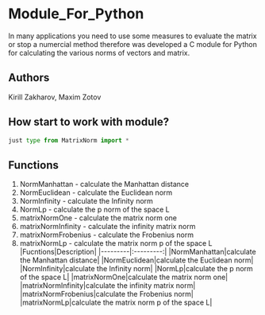 # Module_For_Python
In many applications you need to use some measures to evaluate the matrix or stop a numercial method therefore was developed a C module for Python for calculating the various norms of vectors and matrix.

## Authors
Kirill Zakharov, Maxim Zotov

## How start to work with module?
```python
just type from MatrixNorm import *
``````
## Functions
1. NormManhattan - calculate the Manhattan distance
2. NormEuclidean - calculate the  Euclidean norm
3. NormInfinity - calculate the Infinity norm
4. NormLp - calculate the p norm of the space L
5. matrixNormOne - calculate the matrix norm one
6. matrixNormInfinity - calculate the infinity matrix norm
7. matrixNormFrobenius - calculate the Frobenius norm
8. matrixNormLp - calculate the matrix norm p of the space L
|Fucntions|Description|
|---------|:---------:|
|NormManhattan|calculate the Manhattan distance|
|NormEuclidean|calculate the  Euclidean norm|
|NormInfinity|calculate the Infinity norm|
|NormLp|calculate the p norm of the space L|
|matrixNormOne|calculate the matrix norm one|
|matrixNormInfinity|calculate the infinity matrix norm|
|matrixNormFrobenius|calculate the Frobenius norm|
|matrixNormLp|calculate the matrix norm p of the space L|
